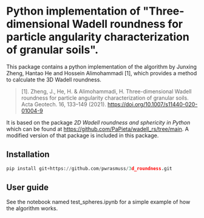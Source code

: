 # Python implementation of "Three-dimensional Wadell roundness for particle angularity characterization of granular soils".
This package contains a python implementation of the algorithm by Junxing Zheng, Hantao He and Hossein Alimohammadi [1], which provides a method to calculate the 3D Wadell roundness.

> [1]. Zheng, J., He, H. & Alimohammadi, H. Three-dimensional Wadell roundness for particle angularity characterization of granular soils. Acta Geotech. 16, 133–149 (2021). https://doi.org/10.1007/s11440-020-01004-9

It is based on the package _2D Wadell roundness and sphericity in Python_ which can be found at https://github.com/PaPieta/wadell_rs/tree/main.
A modified version of that package is included in this package.

## Installation
``` python
pip install git+https://github.com/pwrasmuss/3d_roundness.git
```

## User guide
See the notebook named test_spheres.ipynb for a simple example of how the algorithm works.
